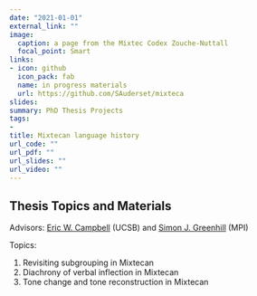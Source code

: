 ```yaml
---
date: "2021-01-01"
external_link: ""
image:
  caption: a page from the Mixtec Codex Zouche-Nuttall
  focal_point: Smart
links:
- icon: github
  icon_pack: fab
  name: in progress materials
  url: https://github.com/SAuderset/mixteca
slides: 
summary: PhD Thesis Projects
tags:
- 
title: Mixtecan language history
url_code: ""
url_pdf: ""
url_slides: ""
url_video: ""
---
```


## Thesis Topics and Materials

Advisors: [Eric W. Campbell](https://www.linguistics.ucsb.edu/people/eric-w-campbell) (UCSB) and [Simon J. Greenhill](https://simon.net.nz/) (MPI)

Topics:
1. Revisiting subgrouping in Mixtecan
2. Diachrony of verbal inflection in Mixtecan
3. Tone change and tone reconstruction in Mixtecan